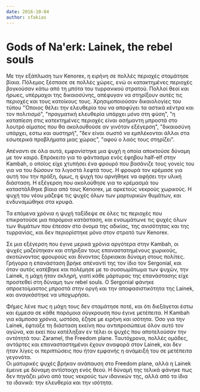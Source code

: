```yaml
---
date: 2016-10-04
author: sfakias
---
```

# Gods of Na'erk: Lainek, the rebel souls

Με την εξάπλωση των Kenorex, η ειρήνη σε πολλές περιοχές σταμάτησε βίαια.
Πόλεμος ξέσπασε σε πολλές χώρες, ενώ οι κατακτημένες περιοχές βογκούσαν κάτω
από τη μπότα του τυρρανικού στρατού. Πολλοί θεοί και ήρωες, υπέρμαχοι της
δικαιοσύνης, απέφυγαν να στηρίξουν αυτές τις περιοχές και τους κατοίκους τους.
Χρησιμοποιούσαν δικαιολογίες του τύπου "Όποιος θέλει την ελευθερία του να
αποφύγει τα αστικά κέντρα και τον πολιτισμό", "πραγματική ελευθερία υπάρχει
μόνο στη φύση", "η καταπίεση στις κατεκτημένες περιοχές είναι ασήμαντη μπροστά
στο λουτρό αίματος που θα ακολουθούσε αν γινόταν εξέγερση", "δικαιοσύνη
υπάρχει, εστω και αυστηρή", "δεν είναι σωστό να εμπλέκονται άλλοι στα
εσωτερικά προβλήματα μιας χώρας", "αφού ο λαός τους στηρίζει".

Απέναντι σε όλα αυτά, εμφανίστηκε μια ψυχή η οποία αποκτούσε δύναμη με τον
καιρό. Επρόκειτο για το φάντασμα ενός έφηβου half-elf στην Kambah, ο οποίος
είχε χτυπήσει ένα φρουρό που βασάνιζε τους γονείς του για να του δώσουν τα
λιγοστά λεφτά τους. Η φρουρά τον κρέμασε για αυτή του την πράξη, όμως, η ψυχή
του αρνήθηκε να αφήσει την υλική διάσταση. Η εξέγερση που ακολούθησε για το
κρέμασμά του καταστάλθηκε βίαια από τους Kenorex, με αρκετούς νεκρούς
χωρικούς. Η ψυχή του νέου μάζεψε τις ψυχές όλων των μαρτυρικών θυμάτων, και
ενδυναμώθηκε στα κρυφά.

Τα επόμενα χρόνια η ψυχή ταξίδεψε σε όλες τις περιοχές που επικρατούσε μια
παρόμοια κατάσταση, και ενσωμάτωνε τις ψυχές όλων των θυμάτων που έπεσαν στο
όνομα της αδικίας, της ανισότητας και της τυρρανίας, και δεν περιορίστηκε μόνο
στον στρατό των Kenorex.

Σε μια εξέγερση που έγινε μερικά χρόνια αργότερα στην Kambah, οι ψυχές
μαζεύτηκαν και στήριξαν τους επαναστατημένους χωρικούς, σκοτώνοντας φρουρούς
και δίνοντας ξόρκιακαι δύναμη στους πολίτες. Γρήγορα η επανάσταση βρήκε
απέναντί της τον ίδιο τον Sergonial, και όταν αυτός κατέβηκε και πολέμησε με
το συσσωμάτωμα των ψυχών, την Lainek, η μάχη ήταν σκληρή, γιατί κάθε μάρτυρας
της επανάστασης είχε προστεθεί στη δύναμη των rebel souls. Ο Sergonial φάνηκε
απροετοίμαστος μπροστά στην οργή και την αποφασιστικότητα της Lainek, και
αναγκάστηκε να υποχωρήσει.

Φήμες λένε πως η μάχη τους δεν σταμάτησε ποτέ, και ότι διεξάγεται έστω και
έμμεσα σε κάθε παρόμοια σύγκρουση που έγινε μετέπειτα. Η Kambah για κάμποσα
χρόνια, ωστόσο, έζησε με ειρήνη και ισότητα. Όσο για την Lainek, έφτιαξε τη
διάσταση εκείνη που αντιπροσώπευε όλον αυτό τον αγώνα, και εκεί που κατέληξαν
εν τέλει οι ψυχές που αποτελούσαν την οντότητά του: Ζaramel, the Freedom
plane. Ταυτόχρονα, πολλές ομάδες, αντάρτες και επανασταστημένοι έχουν αναφορά
στον Lainek, και δεν ήταν λίγες οι περιπτώσεις που ήταν εμφανής η ανάμειξή του
σε μετέπειτα γεγονότα.  
Οι ματυρικές ψυχές βρήκαν ανάπαυση στο Freedom plane, αλλά η Lainek έμεινε με
δύναμη αντίστοιχη ενός θεού. Η δύναμή της τελικά φάνηκε πως δεν πηγάζει μόνο
από τους νεκρούς των ιδανικών της, αλλά από τα ίδια τα ιδανικά: την ελευθερία
και την ισότητα.

